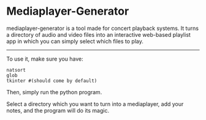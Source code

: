# Mediaplayer-Generator

mediaplayer-generator is a tool made for concert playback systems. It turns a directory of audio and video files into an interactive web-based playlist app in which you can simply select which files to play.

---

To use it, make sure you have:
```
natsort
glob
tkinter #(should come by default)
```

Then, simply run the python program.

Select a directory which you want to turn into a mediaplayer, add your notes, and the program will do its magic.
